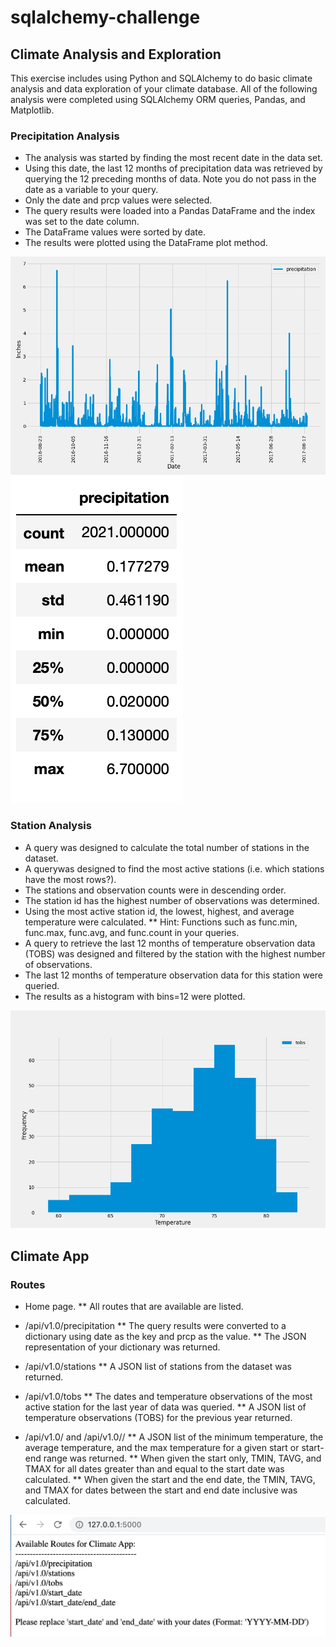 # sqlalchemy-challenge

## Climate Analysis and Exploration

This exercise includes using Python and SQLAlchemy to do basic climate analysis and data exploration of your climate database. All of the following analysis were completed using SQLAlchemy ORM queries, Pandas, and Matplotlib.

### Precipitation Analysis

* The analysis was started by finding the most recent date in the data set.
* Using this date, the last 12 months of precipitation data was retrieved by querying the 12 preceding months of data. Note you do not pass in the date as a variable to your query.
* Only the date and prcp values were selected.
* The query results were loaded into a Pandas DataFrame and the index was set to the date column.
* The DataFrame values were sorted by date.
* The results were plotted using the DataFrame plot method.

![](Images/Precipation.png)
!['Summary Statistics'](Images/Summary_Statistics.png)


### Station Analysis

* A query was designed to calculate the total number of stations in the dataset.
* A querywas designed to find the most active stations (i.e. which stations have the most rows?).
* The stations and observation counts were in descending order.
* The station id has the highest number of observations was determined.
* Using the most active station id, the lowest, highest, and average temperature were calculated.
** Hint: Functions such as func.min, func.max, func.avg, and func.count in your queries.
* A query to retrieve the last 12 months of temperature observation data (TOBS) was designed and filtered by the station with the highest number of observations.
* The last 12 months of temperature observation data for this station were queried.
* The results as a histogram with bins=12 were plotted.

![](Images/Temperatures.png)


## Climate App

### Routes

* Home page.
** All routes that are available are listed.

* /api/v1.0/precipitation
** The query results were converted to a dictionary using date as the key and prcp as the value.
** The JSON representation of your dictionary was returned.

* /api/v1.0/stations
** A JSON list of stations from the dataset was returned.

* /api/v1.0/tobs
** The dates and temperature observations of the most active station for the last year of data was queried.
** A JSON list of temperature observations (TOBS) for the previous year returned.

* /api/v1.0/<start> and /api/v1.0/<start>/<end>
** A JSON list of the minimum temperature, the average temperature, and the max temperature for a given start or start-end range was returned.
** When given the start only, TMIN, TAVG, and TMAX for all dates greater than and equal to the start date was calculated.
** When given the start and the end date, the TMIN, TAVG, and TMAX for dates between the start and end date inclusive was calculated.
  
![](Images/Flask_App.png)

